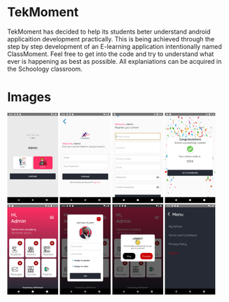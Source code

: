 # TekMoment

TekMoment has decided to help its students beter understand android applicaition development practically. This is being achieved through the step by step development of an E-learning application intentionally named ClassMoment. 
Feel free to get into the code and try to understand what ever is happening as best as possible.
All explaniations can be acquired in the Schoology classroom. 

# Images
<img src="screenshots/one.png" width="23%"> <img src="screenshots/two.png" width="23%">
<img src="screenshots/three.png" width="23%"> <img src="screenshots/four.png" width="23%">
<img src="screenshots/five.png" width="23%"> <img src="screenshots/six.png" width="23%">
<img src="screenshots/seven.png" width="23%"> <img src="screenshots/eight.png" width="23%">
